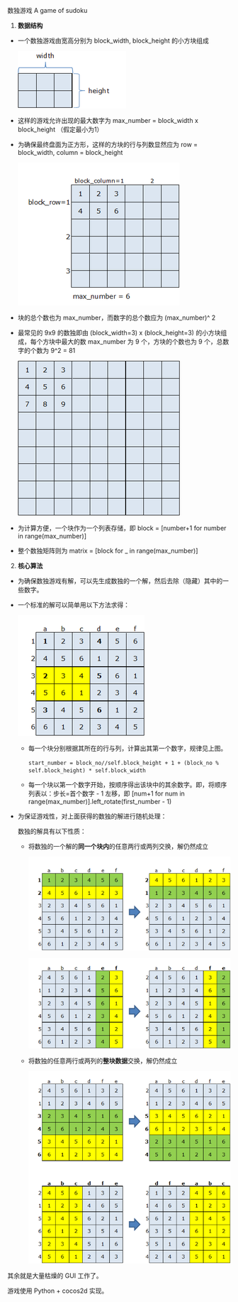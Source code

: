 数独游戏 A game of  sudoku

1. **数据结构**

- 一个数独游戏由宽高分别为 block_width,  block_height 的小方块组成

    ![image-20200302162547550](.\readme_pic\1.png)

- 这样的游戏允许出现的最大数字为 max_number = block_width x block_height （假定最小为1） 

- 为确保最终盘面为正方形，这样的方块的行与列数显然应为 row = block_width, column = block_height

    ![image-20200302162751717](.\readme_pic\2.png)

- 块的总个数也为 max_number，而数字的总个数应为  (max_number)^ 2

- 最常见的 9x9 的数独即由  (block_width=3) x (block_height=3) 的小方块组成，每个方块中最大的数 max_number 为 9 个，方块的个数也为 9 个，总数字的个数为 9^2 = 81

    ![image-20200302162855145](.\readme_pic\3.png)

- 为计算方便，一个块作为一个列表存储，即 block = [number+1 for number in range(max_number)]

- 整个数独矩阵则为 matrix = [block for _ in range(max_number)]

2. **核心算法**

- 为确保数独游戏有解，可以先生成数独的一个解，然后去除（隐藏）其中的一些数字。

- 一个标准的解可以简单用以下方法求得：

    ![image-20200302163711038](.\readme_pic\4.png)

    - 每一个块分别根据其所在的行与列，计算出其第一个数字，规律见上图。

        `start_number = block_no//self.block_height + 1 + (block_no % self.block_height) * self.block_width`

    - 每一个块以第一个数字开始，按顺序得出该块中的其余数字。即，将顺序列表以：步长=首个数字 - 1 左移，即 [num+1 for num in range(max_number)].left_rotate(first_number - 1)

- 为保证游戏性，对上面获得的数独的解进行随机处理：

    数独的解具有以下性质：

    - 将数独的一个解的**同一个块内**的任意两行或两列交换，解仍然成立

        ![image-20200302163236295](.\readme_pic\5.png)

        ![image-20200302163210304](.\readme_pic\6.png)

    - 将数独的任意两行或两列的**整块数据**交换，解仍然成立

        ![image-20200302163545288](.\readme_pic\7.png)

其余就是大量枯燥的 GUI 工作了。

游戏使用 Python + cocos2d 实现。
